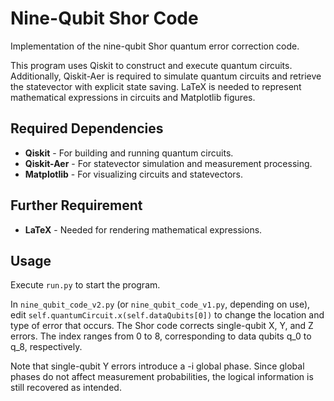 # Nine-Qubit Shor Code
Implementation of the nine-qubit Shor quantum error correction code.

This program uses Qiskit to construct and execute quantum circuits.
Additionally, Qiskit-Aer is required to simulate quantum circuits and
retrieve the statevector with explicit state saving. LaTeX is needed to
represent mathematical expressions in circuits and Matplotlib figures.

## Required Dependencies
- **Qiskit** - For building and running quantum circuits.
- **Qiskit-Aer** - For statevector simulation and measurement processing.
- **Matplotlib** - For visualizing circuits and statevectors.
## Further Requirement
- **LaTeX** - Needed for rendering mathematical expressions.
## Usage
Execute `run.py` to start the program.

In `nine_qubit_code_v2.py` (or `nine_qubit_code_v1.py`, depending on use), 
edit `self.quantumCircuit.x(self.dataQubits[0])` to change the location and
type of error that occurs. The Shor code corrects single-qubit X, Y, and Z
errors. The index ranges from 0 to 8, corresponding to data qubits q_0 to q_8,
respectively.

Note that single-qubit Y errors introduce a -i global phase. Since global 
phases do not affect measurement probabilities, the logical information is   
still recovered as intended.

